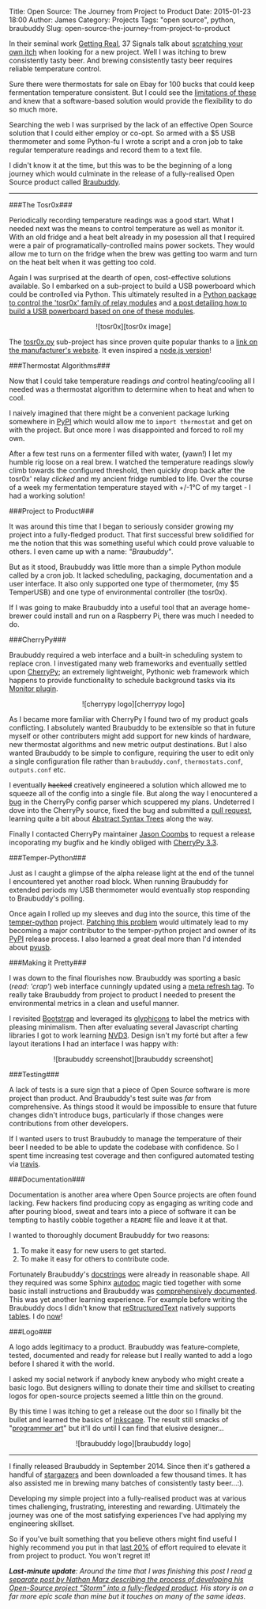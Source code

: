 Title: Open Source: The Journey from Project to Product
Date: 2015-01-23 18:00
Author: James
Category: Projects 
Tags: "open source", python, braubuddy
Slug: open-source-the-journey-from-project-to-product 

In their seminal work [Getting Real][getting real], 37 Signals talk about [scratching your own itch][scratch your own itch] when looking for a new project. Well I was itching to brew consistently tasty beer. And brewing consistently tasty beer requires reliable temperature control.

Sure there were thermostats for sale on Ebay for 100 bucks that could keep fermentation temperature consistent. But I could see the [limitations of these][braubuddy background] and knew that a software-based solution would provide the flexibility to do so much more.

Searching the web I was surprised by the lack of an effective Open Source solution that I could either employ or co-opt. So armed with a $5 USB thermometer and some Python-fu I wrote a script and a cron job to take regular temperature readings and record them to a text file.

I didn't know it at the time, but this was to be the beginning of a long journey which would culminate in the release of a fully-realised Open Source product called [Braubuddy][braubuddy].

---

###The Tosr0x###

Periodically recording temperature readings was a good start. What I needed next was the means to control temperature as well as monitor it. With an old fridge and a heat belt already in my posession all that I required were a pair of programatically-controlled mains power sockets. They would allow me to turn on the fridge when the brew was getting too warm and turn on the heat belt when it was getting too cold.

Again I was surprised at the dearth of open, cost-effective solutions available. So I embarked on a sub-project to build a USB powerboard which could be controlled via Python. This ultimately resulted in a [Python package to control the 'tosr0x' family of relay modules][tosr0x blog] and [a post detailing how to build a USB powerboard based on one of these modules][powerboard blog].

<center>![tosr0x][tosr0x image]</center>

The [tosr0x.py][tosr0x github] sub-project has since proven quite popular thanks to a [link on the manufacturer's website][tosr0x tinysine]. It even inspired a [node.js version][tosr0x node]!

###Thermostat Algorithms###

Now that I could take temperature readings *and* control heating/cooling all I needed was a thermostat algorithm to determine when to heat and when to cool.

I naively imagined that there might be a convenient package lurking somewhere in [PyPI][pypi] which would allow me to `import thermostat` and get on with the project. But once more I was disappointed and forced to roll my own. 

After a few test runs on a fermenter filled with water, (yawn!) I let my humble rig loose on a real brew. I watched the temperature readings slowly climb towards the configured threshold, then quickly drop back after the tosr0x' relay _clicked_ and my ancient fridge rumbled to life. Over the course of a week my fermentation temperature stayed with +/-1°C of my target - I had a working solution!

###Project to Product###

It was around this time that I began to seriously consider growing my project into a fully-fledged product. That first successful brew solidified for me the notion that this was something useful which could prove valuable to others. I even came up with a name: _"Braubuddy"_.

But as it stood, Braubuddy was little more than a simple Python module called by a cron job. It lacked scheduling, packaging, documentation and a user interface. It also only supported one type of thermometer, (my $5 TemperUSB) and one type of environmental controller (the tosr0x).

If I was going to make Braubuddy into a useful tool that an average home-brewer could install and run on a Raspberry Pi, there was much I needed to do.

###CherryPy###

Braubuddy required a web interface and a built-in scheduling system to replace cron. I investigated many web frameworks and eventually settled upon [CherryPy][cherrypy]; an extremely lightweight, Pythonic web framework which happens to provide functionality to schedule background tasks via its [Monitor plugin][monitor plugin].

<center>![cherrypy logo][cherrypy logo]</center>

As I became more familiar with CherryPy I found two of my product goals conflicting. I absolutely wanted Braubuddy to be extensible so that in future myself or other contributers might add support for new kinds of hardware, new thermostat algorithms and new metric output destinations. But I also wanted Braubuddy to be simple to configure, requiring the user to edit only a single configuration file rather than `braubuddy.conf`, `thermostats.conf`, `outputs.conf` etc.

I eventually <s>hacked</s> creatively engineered a solution which allowed me to squeeze all of the config into a single file. But along the way I enocuntered a [bug][cherrypy bug] in the CherryPy config parser which scuppered my plans. Undeterred I dove into the CherryPy source, fixed the bug and submitted a [pull request][cherrypy pr], learning quite a bit about [Abstract Syntax Trees][abstract syntax trees] along the way.

Finally I contacted CherryPy maintainer [Jason Coombs][jason coombs] to request a release incoporating my bugfix and he kindly obliged with [CherryPy 3.3][cherrypy 3.3].

###Temper-Python###

Just as I caught a glimpse of the alpha release light at the end of the tunnel I encountered yet another road block. When running Braubuddy for extended periods my USB thermometer would eventually stop responding to Braubuddy's polling.

Once again I rolled up my sleeves and dug into the source, this time of the [temper-python][temper-python github] project. [Patching this problem][temper-python pr] would ultimately lead to my becoming a major contributor to the temper-python project and owner of its [PyPI][temper-python pypi] release process. I also learned a great deal more than I'd intended about [pyusb][pyusb].

###Making it Pretty###

I was down to the final flourishes now. Braubuddy was sporting a basic (_read: 'crap'_) web interface cunningly updated using a [meta refresh tag][meta refresh]. To really take Braubuddy from project to product I needed to present the environmental metrics in a clean and useful manner.

I revisited [Bootstrap] and leveraged its [glyphicons][bootstrap components] to label the metrics with pleasing minimalism. Then after evaluating several Javascript charting libraries I got to work learning [NVD3][nvd3]. Design isn't my forté but after a few layout iterations I had an interface I was happy with:

<center>![braubuddy screenshot][braubuddy screenshot]</center>

###Testing###

A lack of tests is a sure sign that a piece of Open Source software is more project than product. And Braubuddy's test suite was _far_ from comprehensive. As things stood it would be impossible to ensure that future changes didn't introduce bugs, particularly if those changes were contributions from other developers.
  
If I wanted users to trust Braubuddy to manage the temperature of their beer I needed to be able to update the codebase with confidence. So I spent time increasing test coverage and then configured automated testing via [travis][travis].

###Documentation###

Documentation is another area where Open Source projects are often found lacking. Few hackers find producing copy as engaging as writing code and after pouring blood, sweat and tears into a piece of software it can be tempting to hastily cobble together a `README` file and leave it at that.

I wanted to thoroughly document Braubuddy for two reasons:

1. To make it easy for new users to get started.
2. To make it easy for others to contribute code.

Fortunately Braubuddy's [docstrings][docstrings] were already in reasonable shape. All they required was some Sphinx [autodoc][sphinx autodoc] magic tied together with some basic install instructions and Braubuddy was [comprehensively documented][braubuddy]. This was yet another learning experience. For example before writing the Braubuddy docs I didn't know that [reStructuredText][restructuredtext] natively supports [tables][restructuredtext tables]. I do [now][sphinx tables]!

###Logo###

A logo adds legitimacy to a product. Braubuddy was feature-complete, tested, documented and ready for release but I really wanted to add a logo before I shared it with the world.

I asked my social network if anybody knew anybody who might create a basic logo. But designers willing to donate their time and skillset to creating logos for open-source projects seemed a little thin on the ground.

By this time I was itching to get a release out the door so I finally bit the bullet and learned the basics of [Inkscape][inkscape]. The result still smacks of "[programmer art][programmer art]" but it'll do until I can find that elusive designer...

<center>![braubuddy logo][braubuddy logo]</center>

---

I finally released Braubuddy in September 2014. Since then it's gathered a handful of [stargazers][braubuddy stargazers] and been downloaded a few thousand times. It has also assisted me in brewing many batches of consistently tasty beer...:).

Developing my simple project into a fully-realised product was at various times challenging, frustrating, interesting and rewarding. Ultimately the journey was one of the most satisfying experiences I've had applying my engineering skillset.

So if you've built something that you believe others might find useful I highly recommend you put in that [last 20%][pareto] of effort required to elevate it from project to product. You won't regret it! 

_**Last-minute update**: Around the time that I was finishing this post I read [a separate post by Nathan Marz describing the process of developing his Open-Source project "Storm" into a fully-fledged product][marz on storm]. His story is on a far more epic scale than mine but it touches on many of the same ideas._

[getting real]:https://gettingreal.37signals.com
[scratch your own itch]:https://gettingreal.37signals.com/ch02_Whats_Your_Problem.php
[braubuddy background]:http://www.braubuddy.org/introduction.html#background
[braubuddy]:http://braubuddy.org
[tosr0x blog]:http://jimter.net/controlling-a-tosr0x-usb-relay-module-using-python
[powerboard blog]:http://jimter.net/how-to-build-a-usb-powerboard-and-control-it-with-python
[tosr0x image]:http://www.tinyosshop.com/image/cache/data/board_modules/TOSR02-1-228x228.jpg
[tosr0x github]:https://github.com/amorphic/tosr0x
[tosr0x tinysine]:http://www.tinyosshop.com/index.php?route=product/product&path=141_142&product_id=365
[tosr0x node]:https://www.npmjs.com/package/tosr0x
[pypi]:http://www.pypi.prg
[cherrypy]:http://cherrypy.org
[cherrypy logo]:https://bytebucket.org/cherrypy/cherrypy/raw/af84d55d090c96023018d6b8b9b105c12d58fbf5/visuals/cherrypy_logo_small.jpg
[monitor plugin]:http://cherrypy.readthedocs.org/en/latest/pkg/cherrypy.process.html?highlight=monitor#cherrypy.process.plugins.Monitor
[cherrypy bug]:https://bitbucket.org/cherrypy/cherrypy/issue/1302/config-value-declarations-fail-if-keyword
[abstract syntax trees]:http://en.wikipedia.org/wiki/Abstract_syntax_tree
[cherrypy pr]:https://bitbucket.org/cherrypy/cherrypy/pull-request/62/fix-for-1302-config-value-declarations
[jason coombs]:https://bitbucket.org/jaraco
[cherrypy 3.3]:https://bitbucket.org/cherrypy/cherrypy/issue/1241/prepare-cp-33-release
[temper-python github]:https://github.com/padelt/temper-python
[temper-python pr]:https://github.com/padelt/temper-python/pull/13
[temper-python pypi]:https://pypi.python.org/pypi/temperusb
[pyusb]:http://walac.github.io/pyusb/ 
[meta refresh]:http://en.wikipedia.org/wiki/Meta_refresh
[bootstrap]:http://getbootstrap.com
[bootstrap components]:http://getbootstrap.com/components/
[nvd3]:http://nvd3.org
[braubuddy screenshot]:http://braubuddy.org/_images/1.png
[travis]:https://travis-ci.org/amorphic/braubuddy
[docstrings]:https://www.python.org/dev/peps/pep-0257/
[sphinx]:http://sphinx-doc.org
[sphinx autodoc]:http://sphinx-doc.org/ext/autodoc.html
[restructuredtext]:http://docutils.sourceforge.net/rst.html
[restructuredtext tables]:http://docutils.sourceforge.net/docs/user/rst/quickref.html#tables
[sphinx tables]:https://raw.githubusercontent.com/amorphic/braubuddy/master/docs/configure.rst
[braubuddy logo]:http://braubuddy.org/_static/bb_logo_128x128.png
[inkscape]:https://inkscape.org
[programmer art]:http://en.wikipedia.org/wiki/Programmer_art
[braubuddy stargazers]:https://github.com/amorphic/braubuddy/stargazers
[pareto]:http://en.wikipedia.org/wiki/Pareto_principle
[marz on storm]:http://nathanmarz.com/blog/history-of-apache-storm-and-lessons-learned.html
